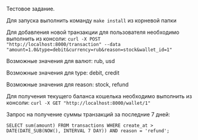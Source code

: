 Тестовое задание.

Для запуска выполнить команду `make install` из корневой папки

Для добавления новой транзакции для пользователя необходимо выполнить из консоли: `curl -X POST "http://localhost:8000/transaction" --data "amount=1.0&type=debit&currency=rub&reason=stock&wallet_id=1"`

Возможные значения для валют: rub, usd

Возможные значения для type: debit, credit

Возможные значения для reason: stock, refund


Для получения текущего баланса кошелька необходимо выполнить из консоли: `curl -X GET "http://localhost:8000/wallet/1"`

Запрос на получение суммы транзакций за последние 7 дней:

`SELECT sum(amount) FROM transactions WHERE create_at > DATE(DATE_SUB(NOW(), INTERVAL 7 DAY)) AND reason = 'refund';`